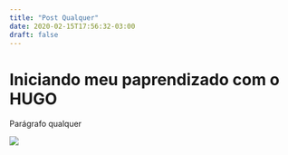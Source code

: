 ```yaml
---
title: "Post Qualquer"
date: 2020-02-15T17:56:32-03:00
draft: false
---
```


# Iniciando meu paprendizado com o HUGO 

Parágrafo qualquer


![](/images/batata.jpg)